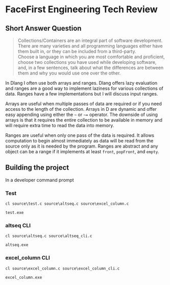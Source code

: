 # FaceFirst Engineering Tech Review

## Short Answer Question

> Collections/Containers are an integral part of software development. There are many varieties and all programming languages either have them built in, or they can be included from a third-party.<br>Choose a language in which you are most comfortable and proficient, choose two collections you have used while developing software, and, in a few sentences, talk about what the differences are between them and why you would use one over the other.


In Dlang I often use both arrays and ranges. Dlang offers lazy evaluation and ranges are a good way to implement laziness for various collections of data. Ranges have a few implementations but I will discuss input ranges.

Arrays are useful when multiple passes of data are required or if you need access to the length of the collection. Arrays in D are dynamic and offer easy appending using either the `~` or `~=` operator. The downside of using arrays is that it requires the entire collection to be available in memory and will require extra time to read the data into memory.

Ranges are useful when only one pass of the data is required. It allows computation to begin almost immediately as data will be read from the source only as it is needed by the program. Ranges are abstract and any object can be a range if it implements at least `front`, `popFront`, and `empty`.

## Building the project
In a developer command prompt

### Test
`cl source\test.c source\altseq.c source\excel_column.c`

`test.exe`

### altseq CLI
`cl source\altseq.c source\altseq_cli.c`

`altseq.exe`

### excel_column CLI
`cl source\excel_column.c source\excel_column_cli.c`

`excel_column.exe`
